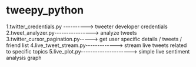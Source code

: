 # tweepy_python
1.twitter_credentials.py ----------> tweeter developer credentials
2.tweet_analyzer.py----------------> analyze tweets
3.twitter_cursor_pagination.py-----> get user specific details / tweets / friend list
4.live_tweet_stream.py-------------> stream live tweets related to specific topics 
5.live_plot.py---------------------> simple live sentiment analysis graph
